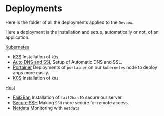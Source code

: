 # Deployments

Here is the folder of all the deployments applied to the `Devbox`.

Here a deployment is the installation and setup, automatically or not, of an application.

[Kubernetes](kubernetes/)
- [K3S](kubernetes/k3s/README.md) Installation of `k3s`.
- [Auto DNS and SSL](kubernetes/auto-dns-ssl/README.md) Setup of Automatic DNS and SSL.
- [Portainer](kubernetes/portainer/README.md) Deployments of `portainer` on our `kubernetes` node to deploy apps more easily.
- [K0S](Deployments/kubernetes/k0s/README.md) Installation of `k0s`.

[Host](host/)
- [Fail2Ban](host/fail2ban/README.md) Installation of `fail2ban` to secure our server.
- [Secure SSH](host/secure_ssh/README.md) Making `SSH` more secure for remote access.
- [Netdata](host/netdata/README.md) Monitoring with `netdata`